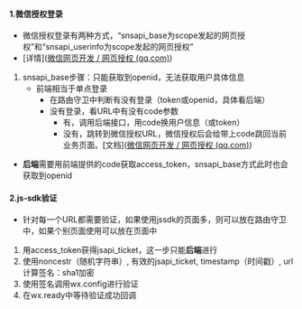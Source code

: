 #### 1.微信授权登录

* 微信授权登录有两种方式，“snsapi_base为scope发起的网页授权”和“snsapi_userinfo为scope发起的网页授权”
* [详情]([微信网页开发 / 网页授权 (qq.com)](https://developers.weixin.qq.com/doc/offiaccount/OA_Web_Apps/Wechat_webpage_authorization.html))

1. snsapi_base步骤：只能获取到openid，无法获取用户具体信息
   * 前端相当于单点登录
     * 在路由守卫中判断有没有登录（token或openid，具体看后端）
     * 没有登录，看URL中有没有code参数
       * 有，调用后端接口，用code换用户信息（或token）
       * 没有，跳转到微信授权URL，微信授权后会给带上code跳回当前业务页面。[文档]([微信网页开发 / 网页授权 (qq.com)](https://developers.weixin.qq.com/doc/offiaccount/OA_Web_Apps/Wechat_webpage_authorization.html))

* **后端**需要用前端提供的code获取access_token，snsapi_base方式此时也会获取到openid

#### 2.js-sdk验证

* 针对每一个URL都需要验证，如果使用jssdk的页面多，则可以放在路由守卫中，如果个别页面使用可以放在页面中

1. 用access_token获得jsapi_ticket，这一步只能**后端**进行
2. 使用noncestr（随机字符串）, 有效的jsapi_ticket, timestamp（时间戳）, url计算签名：sha1加密
3. 使用签名调用wx.config进行验证
4. 在wx.ready中等待验证成功回调